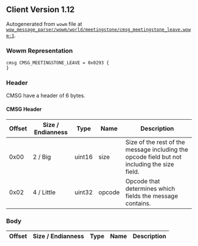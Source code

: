 ## Client Version 1.12

Autogenerated from `wowm` file at [`wow_message_parser/wowm/world/meetingstone/cmsg_meetingstone_leave.wowm:3`](https://github.com/gtker/wow_messages/tree/main/wow_message_parser/wowm/world/meetingstone/cmsg_meetingstone_leave.wowm#L3).

### Wowm Representation
```rust,ignore
cmsg CMSG_MEETINGSTONE_LEAVE = 0x0293 {
}
```
### Header
CMSG have a header of 6 bytes.

#### CMSG Header
| Offset | Size / Endianness | Type   | Name   | Description |
| ------ | ----------------- | ------ | ------ | ----------- |
| 0x00   | 2 / Big           | uint16 | size   | Size of the rest of the message including the opcode field but not including the size field.|
| 0x02   | 4 / Little        | uint32 | opcode | Opcode that determines which fields the message contains.|
### Body
| Offset | Size / Endianness | Type | Name | Description |
| ------ | ----------------- | ---- | ---- | ----------- |
